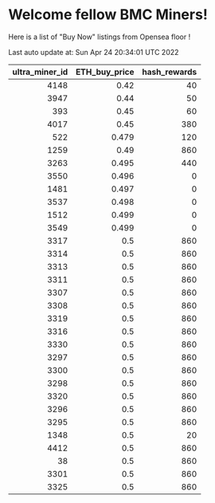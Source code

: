 # Welcome fellow BMC Miners!
Here is a list of "Buy Now" listings from Opensea floor !


Last auto update at: Sun Apr 24 20:34:01 UTC 2022


|   ultra_miner_id |   ETH_buy_price |   hash_rewards |
|-----------------:|----------------:|---------------:|
|             4148 |           0.42  |             40 |
|             3947 |           0.44  |             50 |
|              393 |           0.45  |             60 |
|             4017 |           0.45  |            380 |
|              522 |           0.479 |            120 |
|             1259 |           0.49  |            860 |
|             3263 |           0.495 |            440 |
|             3550 |           0.496 |              0 |
|             1481 |           0.497 |              0 |
|             3537 |           0.498 |              0 |
|             1512 |           0.499 |              0 |
|             3549 |           0.499 |              0 |
|             3317 |           0.5   |            860 |
|             3314 |           0.5   |            860 |
|             3313 |           0.5   |            860 |
|             3311 |           0.5   |            860 |
|             3307 |           0.5   |            860 |
|             3308 |           0.5   |            860 |
|             3319 |           0.5   |            860 |
|             3316 |           0.5   |            860 |
|             3330 |           0.5   |            860 |
|             3297 |           0.5   |            860 |
|             3300 |           0.5   |            860 |
|             3298 |           0.5   |            860 |
|             3320 |           0.5   |            860 |
|             3296 |           0.5   |            860 |
|             3295 |           0.5   |            860 |
|             1348 |           0.5   |             20 |
|             4412 |           0.5   |            860 |
|               38 |           0.5   |            860 |
|             3301 |           0.5   |            860 |
|             3325 |           0.5   |            860 |